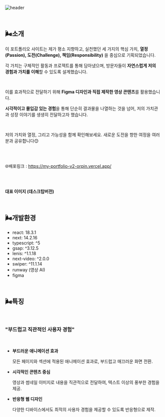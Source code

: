 ![header](https://capsule-render.vercel.app/api?type=waving&color=ece8e9&height=300&section=header&text=ARA%20CHO'S%20PORTFOLIO&fontSize=90&fontColor=151614)

<br/>

## 🌬️소개

이 포트폴리오 사이트는 제가 평소 지향하고, 실천했던 세 가지의 핵심 가치, **열정(Passion), 도전(Challenge), 책임(Responsibility)** 을 중심으로 기획되었습니다. 

각 가치는 구체적인 활동과 프로젝트를 통해 담아냈으며, 방문자들이 **자연스럽게 저의 경험과 가치를 이해**할 수 있도록 설계했습니다.

<br/>

이를 효과적으로 전달하기 위해 **Figma 디자인과 직접 제작한 영상 콘텐츠**를 활용했습니다.

**시각적이고 몰입감 있는 경험**을 통해 단순히 결과물을 나열하는 것을 넘어, 저의 가치관과 성장 이야기를 생생히 전달하고자 했습니다.

<br/>

저의 가치와 열정, 그리고 가능성을 함께 확인해보세요. 새로운 도전을 향한 여정을 여러분과 공유합니다😊

<br/>
<br/>

🌐배포링크 : https://my-portfolio-v2-orpin.vercel.app/

<br/>
<br/>

**대표 이미지 (데스크탑버전)** 

<br/>

## 🌬️개발환경

- react: 18.3.1
- next: 14.2.16
- typescript: ^5
- gsap: ^3.12.5
- lenis: ^1.1.18
- next-video: ^2.0.0
- swiper: ^11.1.14
- runway (영상 AI)
- figma

<br/>

## 🌬️특징

<br/>

###       "부드럽고 직관적인 사용자 경험"

<br/>

- **부드러운 애니메이션 효과**

  
  모든 페이지와 섹션에 적용된 애니메이션 효과로, 부드럽고 매끄러운 화면 전환.


- **시각적인 콘텐츠 중심**

  
  영상과 썸네일 이미지로 내용을 직관적으로 전달하여, 텍스트 이상의 풍부한 경험을 제공.

- **반응형 웹 디자인**

  
  다양한 디바이스에서도 최적의 사용자 경험을 제공할 수 있도록 반응형으로 제작.







